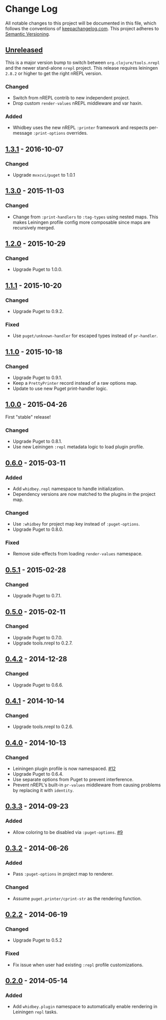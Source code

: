 Change Log
==========

All notable changes to this project will be documented in this file, which
follows the conventions of [keepachangelog.com](http://keepachangelog.com/).
This project adheres to [Semantic Versioning](http://semver.org/).

## [Unreleased]

This is a major version bump to switch between `org.clojure/tools.nrepl` and the
newer stand-alone `nrepl` project. This release requires leiningen `2.8.2` or
higher to get the right nREPL version.

### Changed
- Switch from nREPL contrib to new independent project.
- Drop custom `render-values` nREPL middleware and var haxin.

### Added
- Whidbey uses the new nREPL `:printer` framework and respects per-message
  `:print-options` overrides.

## [1.3.1] - 2016-10-07

### Changed
- Upgrade `mvxcvi/puget` to 1.0.1

## [1.3.0] - 2015-11-03

### Changed
- Change from `:print-handlers` to `:tag-types` using nested maps. This makes
  Leiningen profile config more composable since maps are recursively merged.

## [1.2.0] - 2015-10-29

### Changed
- Upgrade Puget to 1.0.0.

## [1.1.1] - 2015-10-20

### Changed
- Upgrade Puget to 0.9.2.

### Fixed
- Use `puget/unknown-handler` for escaped types instead of `pr-handler`.

## [1.1.0] - 2015-10-18

### Changed
- Upgrade Puget to 0.9.1.
- Keep a `PrettyPrinter` record instead of a raw options map.
- Update to use new Puget print-handler logic.

## [1.0.0] - 2015-04-26

First "stable" release!

### Changed
- Upgrade Puget to 0.8.1.
- Use new Leiningen `:repl` metadata logic to load plugin profile.

## [0.6.0] - 2015-03-11

### Added
- Add `whidbey.repl` namespace to handle initialization.
- Dependency versions are now matched to the plugins in the project map.

### Changed
- Use `:whidbey` for project map key instead of `:puget-options`.
- Upgrade Puget to 0.8.0.

### Fixed
- Remove side-effects from loading `render-values` namespace.

## [0.5.1] - 2015-02-28

### Changed
- Upgrade Puget to 0.7.1.

## [0.5.0] - 2015-02-11

### Changed
- Upgrade Puget to 0.7.0.
- Upgrade tools.nrepl to 0.2.7.

## [0.4.2] - 2014-12-28

### Changed
- Upgrade Puget to 0.6.6.

## [0.4.1] - 2014-10-14

### Changed
- Upgrade tools.nrepl to 0.2.6.

## [0.4.0] - 2014-10-13

### Changed
- Leiningen plugin profile is now namespaced.
  [#12](//github.com/greglook/whidbey/issues/12)
- Upgrade Puget to 0.6.4.
- Use separate options from Puget to prevent interference.
- Prevent nREPL's built-in `pr-values` middleware from causing problems by
  replacing it with `identity`.

## [0.3.3] - 2014-09-23

### Added
- Allow coloring to be disabled via `:puget-options`.
  [#9](//github.com/greglook/whidbey/issues/9)

## [0.3.2] - 2014-06-26

### Added
- Pass `:puget-options` in project map to renderer.

### Changed
- Assume `puget.printer/cprint-str` as the rendering function.

## [0.2.2] - 2014-06-19

### Changed
- Upgrade Puget to 0.5.2

### Fixed
- Fix issue when user had existing `:repl` profile customizations.

## [0.2.0] - 2014-05-14

### Added
- Add `whidbey.plugin` namespace to automatically enable rendering in Leiningen
  `repl` tasks.

[Unreleased]: https://github.com/greglook/whidbey/compare/1.3.1...HEAD
[1.3.1]: https://github.com/greglook/whidbey/compare/1.3.0...1.3.1
[1.3.0]: https://github.com/greglook/whidbey/compare/1.2.0...1.3.0
[1.2.0]: https://github.com/greglook/whidbey/compare/1.1.1...1.2.0
[1.1.1]: https://github.com/greglook/whidbey/compare/1.1.0...1.1.1
[1.1.0]: https://github.com/greglook/whidbey/compare/1.0.0...1.1.0
[1.0.0]: https://github.com/greglook/whidbey/compare/0.6.0...1.0.0
[0.6.0]: https://github.com/greglook/whidbey/compare/0.5.1...0.6.0
[0.5.1]: https://github.com/greglook/whidbey/compare/0.5.0...0.5.1
[0.5.0]: https://github.com/greglook/whidbey/compare/0.4.2...0.5.0
[0.4.2]: https://github.com/greglook/whidbey/compare/0.4.1...0.4.2
[0.4.1]: https://github.com/greglook/whidbey/compare/0.4.0...0.4.1
[0.4.0]: https://github.com/greglook/whidbey/compare/0.3.3...0.4.0
[0.3.3]: https://github.com/greglook/whidbey/compare/0.3.2...0.3.3
[0.3.2]: https://github.com/greglook/whidbey/compare/0.2.2...0.3.2
[0.2.2]: https://github.com/greglook/whidbey/compare/0.2.0...0.2.2
[0.2.0]: https://github.com/greglook/whidbey/compare/0.1.0...0.2.0
